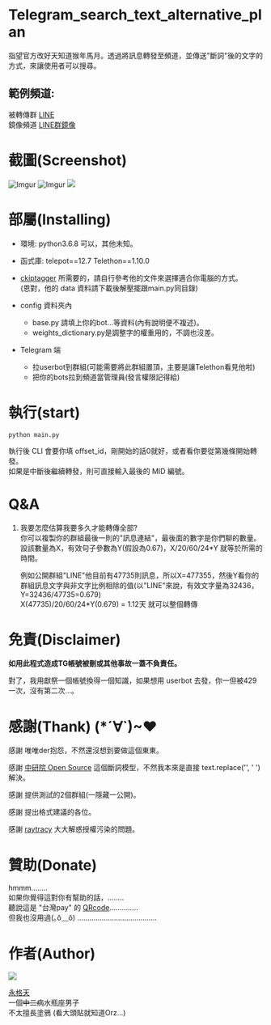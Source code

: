# Telegram_search_text_alternative_plan
指望官方改好天知道猴年馬月。透過將訊息轉發至頻道，並傳送"斷詞"後的文字的方式，來讓使用者可以搜尋。

## 範例頻道:
被轉傳群 [LINE](https://t.me/AntiLINE)    
鏡像頻道 [LINE群鏡像](https://t.me/line_mirror)    

# 截圖(Screenshot)
![Imgur](https://imgur.com/0qkwYAM.png)
![Imgur](https://imgur.com/KgAlftg.png)
![](https://imgur.com/FOiFcaf.png)

# 部屬(Installing)
- 環境:
  python3.6.8 可以，其他未知。

- 函式庫:
  telepot\=\=12.7
  Telethon\=\=1.10.0
-  [ckiptagger](https://github.com/ckiplab/ckiptagger) 所需要的，請自行參考他的文件來選擇適合你電腦的方式。    
(恩對，他的 data 資料請下載後解壓擺跟main.py同目錄)

- config 資料夾內
    * base.py 請填上你的bot...等資料(內有說明便不複述)。
    * weights_dictionary.py是調整字的權重用的，不調也沒差。

- Telegram 端
    * 拉userbot到群組(可能需要將此群組置頂，主要是讓Telethon看見他啦)
    * 把你的bots拉到頻道當管理員(發言權限記得給)


# 執行(start)

```
python main.py
```
執行後 CLI 會要你填 offset_id，剛開始的話0就好，或者看你要從第幾條開始轉發。    
如果是中斷後繼續轉發，則可直接輸入最後的 MID 編號。     


# Q&A

  1. 我要怎麼估算我要多久才能轉傳全部?    
    你可以複製你的群組最後一則的"訊息連結"，最後面的數字是你們聊的數量。    
    設該數量為X，有效句子參數為Y(假設為0.67)，X/20/60/24*Y 就等於所需的時間。    

      例如公開群組"LINE"他目前有47735則訊息，所以X=477355，然後Y看你的群組訊息文字與非文字比例相除的值(以"LINE"來說，有效文字量為32436，Y=32436/47735=0.679)    
      X(47735)/20/60/24*Y(0.679) = 1.12天 就可以整個轉傳    


# 免責(Disclaimer)
**如用此程式造成TG帳號被刪或其他事故一蓋不負責任。**    

對了，我用獻祭一個帳號換得一個知識，如果想用 userbot 去發，你一但被429一次，沒有第二次...。     


# 感謝(Thank) (\*´∀\`)\~♥
  感謝 唯唯der抱怨，不然還沒想到要做這個東東。    

  感謝 [中研院 Open Source](https://github.com/ckiplab/ckiptagger) 這個斷詞模型，不然我本來是直接 text.replace('', ' ') 解決。     

  感謝 提供測試的2個群組(一隱藏一公開)。     

  感謝 提出格式建議的各位。     

  感謝 [raytracy](https://ithelp.ithome.com.tw/questions/10195361#answer-358640) 大大解惑授權污染的問題。


# 贊助(Donate)
hmmm........     
如果你覺得這對你有幫助的話，........    
聽說這是 "台灣pay" 的 [QRcode](https://i.imgur.com/rVmAnh6.jpg)..............    
但我也沒用過(｡ŏ﹏ŏ) .......................................    

# 作者(Author)
![](https://avatars3.githubusercontent.com/u/22027801?s=460&v=4)    

[永格天](https://we684123.carrd.co/)    
一個~~中二病~~水瓶座男子    
不太擅長塗鴉 (看大頭貼就知道Orz...)    
